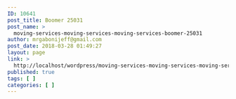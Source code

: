 ```yaml
---
ID: 10641
post_title: Boomer 25031
post_name: >
  moving-services-moving-services-moving-services-boomer-25031
author: mrgabonijeff@gmail.com
post_date: 2018-03-28 01:49:27
layout: page
link: >
  http://localhost/wordpress/moving-services-moving-services-moving-services-boomer-25031/
published: true
tags: [ ]
categories: [ ]
---
```

